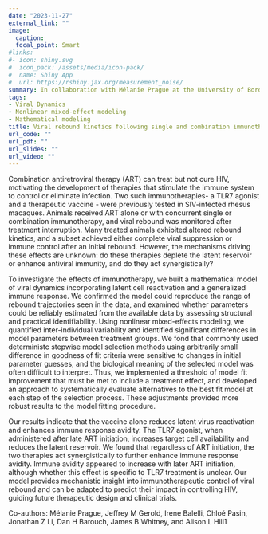 ```yaml
---
date: "2023-11-27"
external_link: ""
image:
  caption: 
  focal_point: Smart
#links:
#- icon: shiny.svg
#  icon_pack: /assets/media/icon-pack/
#  name: Shiny App
#  url: https://rshiny.jax.org/measurement_noise/
summary: In collaboration with Mélanie Prague at the University of Bordeaux, we developed a mathematical model of within-host HIV dynamics and used nonlinear mixed-effects modeling implemented in Monolix to investigate the mechanism of action of several immunotherapies.
tags:
- Viral Dynamics
- Nonlinear mixed-effect modeling
- Mathematical modeling
title: Viral rebound kinetics following single and combination immunotherapy for HIV/SIV
url_code: ""
url_pdf: ""
url_slides: ""
url_video: ""
---
```


Combination antiretroviral therapy (ART) can treat but not cure HIV, motivating the 
development of therapies that stimulate the immune system to control or eliminate infection. 
Two such immunotherapies- a TLR7 agonist and a therapeutic vaccine - 
were previously tested in SIV-infected rhesus macaques. Animals received ART alone
or with concurrent single or combination immunotherapy, and viral rebound was monitored 
after treatment interruption. Many treated animals exhibited altered rebound kinetics, 
and a subset achieved either complete viral suppression or immune control after an initial rebound. 
However, the mechanisms driving these effects are unknown: do these therapies deplete the 
latent reservoir or enhance antiviral immunity, and do they act synergistically?

To investigate the effects of immunotherapy, we built a mathematical model of viral 
dynamics incorporating latent cell reactivation and a generalized immune response. 
We confirmed the model could reproduce the range of rebound trajectories seen in the data, 
and examined whether parameters could be reliably estimated from the available data 
by assessing structural and practical identifiability. Using nonlinear mixed-effects modeling, 
we quantified inter-individual variability and identified significant differences in model parameters between treatment groups. 
We fond that commonly used deterministc stepwise model selection methods using
arbitrarily small difference in goodness of fit criteria were sensitive to changes 
in initial parameter guesses, and the biological meaning of the selected model was
often difficult to interpret. Thus, we implemented a threshold of model fit improvement
that must be met to include a treatment effect, and developed an approach to systematically 
evaluate alternatives to the best fit model at each step of the selection process. 
These adjustments provided more robust results to the model fitting procedure.

Our results indicate that the vaccine alone reduces latent virus reactivation and 
enhances immune response avidity. The TLR7 agonist, when administered after late ART initiation, 
increases target cell availability and reduces the latent reservoir. We found that regardless of ART initiation,
the two therapies act synergistically to further enhance immune response avidity. 
Immune avidity appeared to increase with later ART initiation, although whether 
this effect is specific to TLR7 treatment is unclear. Our model provides mechanistic 
insight into immunotherapeutic control of viral rebound and can be adapted to predict 
their impact in controlling HIV, guiding future therapeutic design and clinical trials.

Co-authors: Mélanie Prague, Jeffrey M Gerold, Irene Balelli, Chloé Pasin, Jonathan Z Li, Dan H Barouch, James B Whitney, and Alison L Hill1


